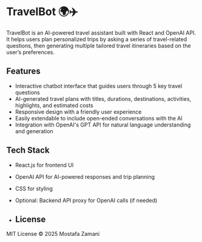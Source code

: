 # TravelBot 🌍✈️

TravelBot is an AI-powered travel assistant built with React and OpenAI API. It helps users plan personalized trips by asking a series of travel-related questions, then generating multiple tailored travel itineraries based on the user’s preferences.

## Features

- Interactive chatbot interface that guides users through 5 key travel questions
- AI-generated travel plans with titles, durations, destinations, activities, highlights, and estimated costs
- Responsive design with a friendly user experience
- Easily extendable to include open-ended conversations with the AI
- Integration with OpenAI's GPT API for natural language understanding and generation

## Tech Stack

- React.js for frontend UI
- OpenAI API for AI-powered responses and trip planning
- CSS for styling
- Optional: Backend API proxy for OpenAI calls (if needed)

- ## License

MIT License © 2025 Mostafa Zamani
